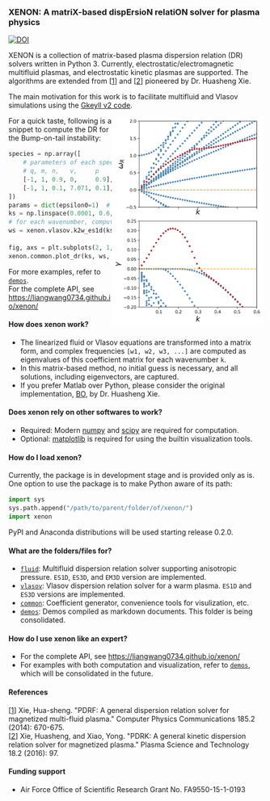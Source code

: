 ### XENON: A matriX-based dispErsioN relatiON solver for plasma physics
[![DOI](https://zenodo.org/badge/DOI/10.5281/zenodo.3497597.svg)](https://doi.org/10.5281/zenodo.3497597)

XENON is a collection of matrix-based plasma dispersion relation (DR) solvers written in Python 3. Currently, electrostatic/electromagnetic multifluid plasmas, and electrostatic kinetic plasmas are supported. The algorithms are extended from [[1]] and [[2]] pioneered by Dr. Huasheng Xie. 

The main motivation for this work is to facilitate multifluid and Vlasov simulations using the [Gkeyll v2 code](https://github.com/ammarhakim/gkyl).

<img src="demos/images/bump-on-tail.png" align="right"
     title="Bump-on-tail instability" width="300">
For a quick taste, following is a snippet to compute the DR for the Bump-on-tail instability:
```python
species = np.array([
    # parameters of each species
    # q, m, n,   v,     p
    [-1, 1, 0.9, 0,     0.9],  # background electron
    [-1, 1, 0.1, 7.071, 0.1],  # beam electron
])
params = dict(epsilon0=1)  # other parameters
ks = np.linspace(0.0001, 0.6, 50)  # an array of wavenumbers
# for each wavenumber, compute the complex frequencies
ws = xenon.vlasov.k2w_es1d(ks, species, params)

fig, axs = plt.subplots(2, 1, figsize=(10, 5), sharex=True)
xenon.common.plot_dr(ks, ws, ax0=axs[0], ax1=axs[1])
```
For more examples, refer to [`demos`](demos).  
For the complete API, see https://liangwang0734.github.io/xenon/

#### How does xenon work?
- The linearized fluid or Vlasov equations are transformed into a matrix form, and complex frequencies `[w1, w2, w3, ...]` are computed as eigenvalues of this coefficient matrix for each wavenumber `k`.
- In this matrix-based method, no initial guess is necessary, and all solutions, including eigenvectors, are captured.
- If you prefer Matlab over Python, please consider the original implementation, [BO](https://github.com/hsxie/pdrk), by Dr. Huasheng Xie.

[1]:https://www.sciencedirect.com/science/article/pii/S0010465513003408
[2]:https://iopscience.iop.org/article/10.1088/1009-0630/18/2/01/pdf

#### Does xenon rely on other softwares to work?  
- Required: Modern [numpy](https://numpy.org/) and [scipy](https://www.scipy.org) are required for computation.
- Optional: [matplotlib](https://matplotlib.org/) is required for using the builtin visualization tools.

#### How do I load xenon?
Currently, the package is in development stage and is provided only as is. One option to use the package is to make Python aware of its path:
```python
import sys
sys.path.append("/path/to/parent/folder/of/xenon/")
import xenon
```
PyPI and Anaconda distributions will be used starting release 0.2.0.

#### What are the folders/files for?
- [`fluid`](fluid): Multifluid dispersion relation solver supporting anisotropic pressure. `ES1D`, `ES3D`, and `EM3D` version are implemented.
- [`vlasov`](vlasov): Vlasov dispersion relation solver for a warm plasma. `ES1D` and `ES3D` versions are implemented.
- [`common`](common): Coefficient generator, convenience tools for visulization, etc.
- [`demos`](demos): Demos compiled as markdown documents. This folder is being consolidated.

#### How do I use xenon like an expert?
- For the complete API, see https://liangwang0734.github.io/xenon/
- For examples with both computation and visualization, refer to [`demos`](demos), which will be consolidated in the future.

#### References
[[1]] Xie, Hua-sheng. "PDRF: A general dispersion relation solver for magnetized multi-fluid plasma." Computer Physics Communications 185.2 (2014): 670-675.  
[[2]] Xie, Huasheng, and Xiao, Yong. "PDRK: A general kinetic dispersion relation solver for magnetized plasma." Plasma Science and Technology 18.2 (2016): 97.

#### Funding support
- Air Force Office of Scientific Research Grant No. FA9550-15-1-0193

